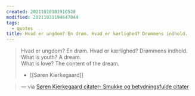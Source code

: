 ```yaml
---
created: 20211010181916528
modified: 20211031194647044
tags:
  - quotes
title: Hvad er ungdom? En drøm. Hvad er kærlighed? Drømmens indhold.
---
```


> Hvad er ungdom? En drøm. Hvad er kærlighed? Drømmens indhold.
> What is youth? A dream.  
> What is love? The content of the dream.
> - [[Søren Kierkegaard]]

> — via [Søren Kierkegaard citater- Smukke og betydningsfulde citater](https://de-sjove-jokes.dk/soeren-kierkegaard-citater/)
